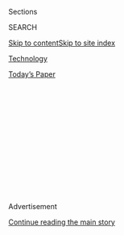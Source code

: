 <div id="app">

<div>

<div>

<div>

<div class="NYTAppHideMasthead css-1q2w90k e1suatyy0">

<div class="section css-ui9rw0 e1suatyy2">

<div class="css-eph4ug er09x8g0">

<div class="css-6n7j50">

</div>

<span class="css-1dv1kvn">Sections</span>

<div class="css-10488qs">

<span class="css-1dv1kvn">SEARCH</span>

</div>

[Skip to content](#site-content)[Skip to site
index](#site-index)

</div>

<div id="masthead-section-label" class="css-1wr3we4 eaxe0e00">

[Technology](https://www.nytimes.com/section/technology)

</div>

<div class="css-10698na e1huz5gh0">

</div>

</div>

<div id="masthead-bar-one" class="section hasLinks css-15hmgas e1csuq9d3">

<div class="css-uqyvli e1csuq9d0">

</div>

<div class="css-1uqjmks e1csuq9d1">

</div>

<div class="css-9e9ivx">

[](https://myaccount.nytimes.com/auth/login?response_type=cookie&client_id=vi)

</div>

<div class="css-1bvtpon e1csuq9d2">

[Today’s
Paper](https://www.nytimes.com/section/todayspaper)

</div>

</div>

</div>

</div>

<div data-aria-hidden="false">

<div id="site-content" data-role="main">

<div>

<div class="css-1aor85t" style="opacity:0.000000001;z-index:-1;visibility:hidden">

<div class="css-1hqnpie">

<div class="css-epjblv">

<span class="css-17xtcya">[Technology](/section/technology)</span><span class="css-x15j1o">|</span><span class="css-fwqvlz">TikTok,
a Chinese Video App, Brings Fun Back to Social
Media</span>

</div>

<div class="css-k008qs">

<div class="css-1iwv8en">

<span class="css-18z7m18"></span>

<div>

</div>

</div>

<span class="css-1n6z4y">https://nyti.ms/2E0RQTw</span>

<div class="css-1705lsu">

<div class="css-4xjgmj">

<div class="css-4skfbu" data-role="toolbar" data-aria-label="Social Media Share buttons, Save button, and Comments Panel with current comment count" data-testid="share-tools">

  - 
  - 
  - 
  - 
    
    <div class="css-6n7j50">
    
    </div>

  - 

</div>

</div>

</div>

</div>

</div>

</div>

<div id="NYT_TOP_BANNER_REGION" class="css-13pd83m">

</div>

<div id="top-wrapper" class="css-1sy8kpn">

<div id="top-slug" class="css-l9onyx">

Advertisement

</div>

[Continue reading the main
story](#after-top)

<div class="ad top-wrapper" style="text-align:center;height:100%;display:block;min-height:250px">

<div id="top" class="place-ad" data-position="top" data-size-key="top">

</div>

</div>

<div id="after-top">

</div>

</div>

<div>

<div id="sponsor-wrapper" class="css-1hyfx7x">

<div id="sponsor-slug" class="css-19vbshk">

Supported by

</div>

[Continue reading the main
story](#after-sponsor)

<div id="sponsor" class="ad sponsor-wrapper" style="text-align:center;height:100%;display:block">

</div>

<div id="after-sponsor">

</div>

</div>

<div class="css-186x18t">

The Shift

</div>

<div class="css-1vkm6nb ehdk2mb0">

# TikTok, a Chinese Video App, Brings Fun Back to Social Media

</div>

<div class="css-18e8msd">

<div class="css-vp77d3 epjyd6m0">

<div class="css-hus3qt ey68jwv0" data-aria-hidden="true">

[![Kevin
Roose](https://static01.nyt.com/images/2018/02/20/multimedia/author-kevin-roose/author-kevin-roose-thumbLarge.jpg
"Kevin Roose")](https://www.nytimes.com/by/kevin-roose)

</div>

<div class="css-1baulvz">

By [<span class="css-1baulvz last-byline" itemprop="name">Kevin
Roose</span>](https://www.nytimes.com/by/kevin-roose)

</div>

</div>

  - Dec. 3,
    2018

  - 
    
    <div class="css-4xjgmj">
    
    <div class="css-d8bdto" data-role="toolbar" data-aria-label="Social Media Share buttons, Save button, and Comments Panel with current comment count" data-testid="share-tools">
    
      - 
      - 
      - 
      - 
        
        <div class="css-6n7j50">
        
        </div>
    
      - 
    
    </div>
    
    </div>

</div>

<div class="css-mdjrty">

[查看本文中文版](https://cn.nytimes.com/technology/20181204/tiktok-a-chinese-video-app-brings-fun-back-to-social-media/ "Read in Chinese")[閱讀繁體中文版](https://cn.nytimes.com/technology/20181204/tiktok-a-chinese-video-app-brings-fun-back-to-social-media/zh-hant/ "Read in Traditional Chinese")

</div>

</div>

<div class="section meteredContent css-1r7ky0e" name="articleBody" itemprop="articleBody">

<div class="css-1fanzo5 StoryBodyCompanionColumn">

<div class="css-53u6y8">

About an hour after downloading TikTok, the popular video-sharing app, I
experienced a bizarre sensation, one I haven’t felt in a long time while
on the internet. The knot in my chest loosened, my head felt injected
with helium, and the corners of my mouth crept upward into a smile.

Was this … *happiness*?

TikTok — a quirky hybrid of Snapchat, the defunct video app Vine and the
TV segment “Carpool Karaoke” — is a refreshing outlier in the social
media
universe.

</div>

</div>

<div id="tiktok-eat-beat-2-autoplay-video" class="section interactive-content interactive-size-scoop css-174j8de" data-id="100000006242770">

<div class="css-17ih8de interactive-body" data-sourceid="100000006242770">

<div class="g-graphic" data-preview-slug="2018-07-13-autoplay-video-update">

<div class="g-video-wrapper">

<div class="g-video-shell" data-scoop-id="" data-poster-url="https://int.nyt.com/data/videotape/finished/2018/12/1543804851/eat-on-beat-3-900w.jpg" data-mp4="https://int.nyt.com/data/videotape/finished/2018/12/1543804851/eat-on-beat-3-900w.mp4" data-ratio="720:1280" data-autoplay="true" data-muted="true" data-mute-toggle="false" data-desktop-only-autoplay="false" data-loop="true" data-controls="false" data-auto-pause="false">

</div>

</div>

</div>

</div>

A so-called challenge video on TikTok, from the user @spellmantwinz,
which encouraged users to make videos of themselves chomping down on
food to the beat of a song.

</div>

<div class="css-1fanzo5 StoryBodyCompanionColumn">

<div class="css-53u6y8">

There are no ads. There’s no news, unless you count learning about viral
dance crazes. There are few preening Instagram models hawking
weight-loss tea, and a distinct lack of crazy uncles posting Infowars
clips.

</div>

</div>

<div class="css-1fanzo5 StoryBodyCompanionColumn">

<div class="css-53u6y8">

Instead, TikTok — a Chinese-made app that was known as Musical.ly until
ByteDance, the Chinese internet conglomerate, acquired the company in
2017 and merged it with a video app it owned — has a simple premise.
Users create short videos set to music, often lip-syncing along, dancing
or acting out short skits. The app contains templates and visual effects
to spice up the videos. There is also a live-streaming feature that
allows users to send virtual “gifts” to their favorite creators, which
can be bought with real money. The rest works like any other social app
— followers, hashtags, likes and comments.

It doesn’t sound like much. But, somehow, it adds up to what might well
be the only truly pleasant social network in existence.

I feel comfortable making that call because I go on social networks for
a living, and I have spent thousands of hours wading through an unholy
slurry of Twitter spammers, Instagram scammers, teenage YouTube fascists
and baby boomers whose brains have been turned to pudding by too many
Facebook memes.

TikTok has none of that. Instead, it’s that rarest of internet
creatures: a place where people can let down their guards, act silly
with their friends and sample the fruits of human creativity without
being barraged by abusive trolls or algorithmically amplified
misinformation. It’s a throwback to a time before the commercialization
of internet influence, when web culture consisted mainly of harmless
weirdos trying to make each other laugh.

</div>

</div>

<div class="css-1fanzo5 StoryBodyCompanionColumn">

<div class="css-53u6y8">

“It’s a bit of an escape,” said Billy Mann, a [TikTok
creator](https://m.tiktok.com/h5/share/usr/160249092609150976.html) who
uses the platform to make comedy videos for his more than 650,000
followers.

</div>

</div>

<div id="tiktok-mann-autoplay-video" class="section interactive-content interactive-size-scoop css-174j8de" data-id="100000006242760">

<div class="css-17ih8de interactive-body" data-sourceid="100000006242760">

<div class="g-graphic" data-preview-slug="2018-07-13-autoplay-video-update">

<div class="g-video-wrapper">

<div class="g-video-shell" data-scoop-id="" data-poster-url="https://int.nyt.com/data/videotape/finished/2018/12/1543786430/comedy-mann-900w.jpg" data-mp4="https://int.nyt.com/data/videotape/finished/2018/12/1543786430/comedy-mann-900w.mp4" data-ratio="720:1280" data-autoplay="true" data-muted="true" data-mute-toggle="false" data-desktop-only-autoplay="false" data-loop="true" data-controls="false" data-auto-pause="false">

</div>

</div>

</div>

</div>

</div>

<div class="css-1fanzo5 StoryBodyCompanionColumn">

<div class="css-53u6y8">

“It’s a safe haven for people that are seeing the world on fire and
being like, ‘I need silliness,’” he said.

TikTok’s earnest goofiness has [turned
off](https://theoutline.com/post/6383/tiktok-will-never-replace-vine)
some skeptics. But it’s hard to argue with the numbers. The app
[recently
passed](https://www.theverge.com/2018/11/15/18095446/tiktok-jimmy-fallon-tony-hawk-downloads-revenue)
six million users in the United States, according to a report from the
market research firm Sensor Tower. As of Friday, it ranked No. 4 among
free apps in Apple’s app store, ahead of Snapchat, Netflix and Facebook
Messenger. Globally, the app, whose Chinese version is called Douyin,
had [500 million monthly active
users](http://www.chinadaily.com.cn/a/201807/17/WS5b4d6057a310796df4df6e3c.html)
as of July, making it bigger than Twitter and about half the size of
Instagram.

Currently, TikTok makes money through virtual gift sales and brand
collaborations, such as a Guess-sponsored “[fashion
takeover](https://www.businesswire.com/news/home/20180831005348/en/GUESS-TikTok-Launch-First-of-Its-Kind-Fashion-Partnership).”
There are no ads inside the app, although the company's [privacy
policy](https://www.tiktok.com/i18n/privacy/#how-use) leaves room for
them in the future. TikTok, which is privately held, does not disclose
financial information, but Sensor Tower
[estimates](https://sensortower.com/blog/tiktok-revenue) that it took in
roughly $3.5 million in October.

TikTok’s success has spawned legions of influencers, users with millions
of followers and household-name status among teenagers. And it has
propelled ByteDance, which also owns a suite of other social media and
news apps, to a [reported
valuation](https://www.nytimes.com/2018/09/28/technology/bytedance-fundraising-toutiao-tiktok.html)
of $75 billion, making it one of the most valuable start-ups in the
world.

TikTok’s global head of marketing, Stefan Heinrich, said in a statement
that the company’s mission was to “capture and present the world’s
creativity, knowledge and moments that matter, directly from the mobile
phone.”

In perhaps the clearest sign that TikTok is on to something, Facebook is
trying to kill it. Last month, the company [quietly released
Lasso](https://www.theverge.com/2018/11/9/18080280/facebook-lasso-tiktok-competitor-app),
a clunky clone that borrowed many of TikTok’s core features and even
tried to siphon off some of its power users. Lasso got off to a slow
start, and is now the 687th most downloaded photo and video app in the
United States, according to the mobile data company AppAnnie. The
executive leading the Lasso team, Brady Voss, [left the
company](https://techcrunch.com/2018/11/13/facebook-lasso/) shortly
after the app was released. (Facebook declined to comment, and Mr. Voss
did not respond to a request for comment.)

</div>

</div>

<div class="css-1fanzo5 StoryBodyCompanionColumn">

<div class="css-53u6y8">

Before I go any further, let’s get one thing out of the way: If you’re
reading this, you are almost certainly too old to feel at home on
TikTok. The company declined to provide information about its users, but
judging from what’s on the platform, the median TikTok user seems to
hover in the midteens. TikTok is full of acne-studded faces, barely
concealed tween angst and impenetrable youth-culture references. As far
as I can tell, there is no way for adults to use it without feeling as
if they are chaperoning a high school dance.

Officially, TikTok users must be 13 or older to join. But the
age-verification process is easy to circumvent, and while browsing the
platform, I stumbled upon several videos starring people who appeared to
be much younger. In its previous incarnation as Musical.ly, TikTok [drew
fire from some privacy
advocates](https://www.nytimes.com/2016/09/17/business/media/a-social-network-frequented-by-children-tests-the-limits-of-online-regulation.html),
who accused it of pushing the limits of the Children’s Online Privacy
Protection Act, a law that prohibits the collection of certain types of
information from users younger than 13.

“It’s clearly a really popular, cool site, but you also have the issue
of kids being significantly too young for it,” said James P. Steyer, the
chief executive of Common Sense Media, a nonprofit that reviews tech
products for families. “It’s not that the content on TikTok isn’t O.K.
for your 15-year-old. It’s what happens to your 6- or 7-year-old.”

While using TikTok, I never saw examples of bullying or harassment.
(Both of which are prohibited by TikTok’s community guidelines, as is
sexually explicit content.) There are, however, a decent number of
videos featuring teenage girls dancing suggestively — which, if you are
a 31-year-old newspaper columnist and not a 16-year-old boy, is fairly
unsettling.

A TikTok spokeswoman said in a statement that promoting safety and
positivity on the platform is “our top priority.” She added, “we
periodically add to and adjust our protective measures, policies and
moderation efforts to support the well-being of our users.”

Last year, after two other apps owned by ByteDance were [criticized by
Chinese
officials](https://www.nytimes.com/2018/10/29/technology/bytedance-app-funding-china.html)
for promoting objectionable content, the company’s chief executive,
Zhang Yiming, said that it would increase the ranks of its content
moderation team to 10,000 moderators, from 6,000. The TikTok spokeswoman
declined to say how many of those moderators work for TikTok, or whether
content standards for American users differ from those for users in
China, where [famously strict censorship
laws](https://www.nytimes.com/2018/01/02/business/china-toutiao-censorship.html)
apply.

Free-speech advocates might bristle at TikTok’s Chinese ownership, and
privacy hawks have raised questions about how the company handles users’
personal data. But perhaps because it is more heavily moderated than
other networks, TikTok mostly feels safe and wholesome. Julia Alexander,
a fellow TikTok convert at The Verge, [called
it](https://www.theverge.com/2018/11/5/18009260/tiktok-musically-youtube-challenge-vine)
“a rare social app that isn’t infested with hateful rhetoric.”

</div>

</div>

<div class="css-1fanzo5 StoryBodyCompanionColumn">

<div class="css-53u6y8">

One popular genre of TikTok video is the “challenge,” a kind of video
skit that is acted out en masse. One challenge,
[\#eatonthebeat](http://vm.tiktok.com/JfUMLQ/), encouraged users to make
videos of themselves chomping down on food to the beat of a
song.

</div>

</div>

<div id="tiktok-eat-beat-autoplay-video" class="section interactive-content interactive-size-scoop css-174j8de" data-id="100000006242764">

<div class="css-17ih8de interactive-body" data-sourceid="100000006242764">

<div class="g-graphic" data-preview-slug="2018-07-13-autoplay-video-update">

<div class="g-video-wrapper">

<div class="g-video-shell" data-scoop-id="" data-poster-url="https://int.nyt.com/data/videotape/finished/2018/12/1543786430/eat-on-beat-900w.jpg" data-mp4="https://int.nyt.com/data/videotape/finished/2018/12/1543786430/eat-on-beat-900w.mp4" data-ratio="720:1280" data-autoplay="true" data-muted="true" data-mute-toggle="false" data-desktop-only-autoplay="false" data-loop="true" data-controls="false" data-auto-pause="false">

</div>

</div>

</div>

</div>

</div>

<div class="css-1fanzo5 StoryBodyCompanionColumn">

<div class="css-53u6y8">

Another challenge,
[\#chooseyourcharacter](http://vm.tiktok.com/Jfp8Br/), encouraged users
to mimic a video game’s character selection
screen.

</div>

</div>

<div id="tiktok-character-autoplay-video" class="section interactive-content interactive-size-scoop css-174j8de" data-id="100000006242768">

<div class="css-17ih8de interactive-body" data-sourceid="100000006242768">

<div class="g-graphic" data-preview-slug="2018-07-13-autoplay-video-update">

<div class="g-video-wrapper">

<div class="g-video-shell" data-scoop-id="" data-poster-url="https://int.nyt.com/data/videotape/finished/2018/12/1543804851/choose-character-2-900w.jpg" data-mp4="https://int.nyt.com/data/videotape/finished/2018/12/1543804851/choose-character-2-900w.mp4" data-ratio="720:1280" data-autoplay="true" data-muted="true" data-mute-toggle="false" data-desktop-only-autoplay="false" data-loop="true" data-controls="false" data-auto-pause="false">

</div>

</div>

</div>

</div>

</div>

<div class="css-1fanzo5 StoryBodyCompanionColumn">

<div class="css-53u6y8">

Then there are the running jokes attached to specific songs — like “Good
Girls Bad Guys,” a song by the band Falling in Reverse, which is used
for a genre of video in which a user appears first in nerdy,
unattractive clothes, and then [cuts abruptly to a made-over
version](http://vm.tiktok.com/JfVfbM/) of himself in sunglasses, leather
jackets or other bad-boy attire.

Despite TikTok’s teens-only vibe, some adults have started to trickle
on. Jimmy Fallon, the late-night TV host, recently joined the site and
started [posting his own
challenges](https://www.youtube.com/watch?v=M_kpmrqssFE). The comedian
Amy Schumer recently made a [TikTok
video](https://m.tiktok.com/v/6627958333363981573.html), and prominent
YouTubers like Jake Paul have tested the waters.

Is TikTok a Facebook killer? No, probably not. For all the variety in
its videos, it is still a fairly limited app, with a more narrow appeal
than more populist social platforms.

</div>

</div>

<div class="css-1fanzo5 StoryBodyCompanionColumn">

<div class="css-53u6y8">

But by purposely limiting its features, by resisting the temptation to
monetize its users aggressively and by keeping trolls and bullies off
its platform, TikTok has done something truly impressive — it has built
a social network that is genuinely fun to use.

There might be a lesson there.

</div>

</div>

</div>

<div>

</div>

<div>

</div>

<div>

</div>

<div>

<div id="bottom-wrapper" class="css-1ede5it">

<div id="bottom-slug" class="css-l9onyx">

Advertisement

</div>

[Continue reading the main
story](#after-bottom)

<div id="bottom" class="ad bottom-wrapper" style="text-align:center;height:100%;display:block;min-height:90px">

</div>

<div id="after-bottom">

</div>

</div>

</div>

</div>

</div>

## Site Index

<div>

</div>

## Site Information Navigation

  - [© <span>2020</span> <span>The New York Times
    Company</span>](https://help.nytimes.com/hc/en-us/articles/115014792127-Copyright-notice)

<!-- end list -->

  - [NYTCo](https://www.nytco.com/)
  - [Contact
    Us](https://help.nytimes.com/hc/en-us/articles/115015385887-Contact-Us)
  - [Work with us](https://www.nytco.com/careers/)
  - [Advertise](https://nytmediakit.com/)
  - [T Brand Studio](http://www.tbrandstudio.com/)
  - [Your Ad
    Choices](https://www.nytimes.com/privacy/cookie-policy#how-do-i-manage-trackers)
  - [Privacy](https://www.nytimes.com/privacy)
  - [Terms of
    Service](https://help.nytimes.com/hc/en-us/articles/115014893428-Terms-of-service)
  - [Terms of
    Sale](https://help.nytimes.com/hc/en-us/articles/115014893968-Terms-of-sale)
  - [Site
    Map](https://spiderbites.nytimes.com)
  - [Help](https://help.nytimes.com/hc/en-us)
  - [Subscriptions](https://www.nytimes.com/subscription?campaignId=37WXW)

</div>

</div>

</div>

</div>
